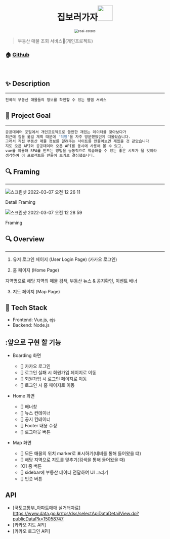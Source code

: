 <h1 align="center">집보러가자<img src="https://raw.githubusercontent.com/MartinHeinz/MartinHeinz/master/wave.gif" width="48px"></h1>

<center>
    <img src="https://user-images.githubusercontent.com/78582073/156260999-833035f1-2114-4ff5-84b1-e3e169d40cc9.png" alt="real-estate" style="zoom:76%;" align="center"/>
</center>

> 부동산 매물 조회 서비스(개인프로젝트)

### 🏠 [Github](https://github.com/devVenny/real-estate-app)

<br>

## ✨ Description

---

```sh
전국의 부동산 매물들의 정보를 확인할 수 있는 웹앱 서비스
```

## :pushpin: Project Goal

---

```sh
공공데이터 포털에서 개인프로젝트로 쓸만한 재밌는 데이터를 찾아보다가
최근에 집을 옮길 계획 때문에 '직방'을 자주 방문했었던게 떠올랐습니다.
그래서 직접 부동산 매물 정보를 알려주는 사이트를 만들어보면 재밌을 것 같았습니다
지도 오픈 API와 공공데이터 오픈 API를 동시에 사용해 볼 수 있고,
vue를 이용해 SPA를 만드는 방법을 능동적으로 학습해볼 수 있는 좋은 시도가 될 것이라
생각하여 이 프로젝트를 만들어 보기로 결심했습니다.
```

## :mag: Framing

---

![스크린샷 2022-03-07 오전 12 26 11](https://user-images.githubusercontent.com/78582073/156929771-1b1b2687-8cc7-4005-8271-9c42a53e8c48.png)

Detail Framing

![스크린샷 2022-03-07 오전 12 28 59](https://user-images.githubusercontent.com/78582073/156929878-56d03966-c888-46d6-812f-4ac9bd7a6ab3.png)

Framing

## :mag: Overview

---

1. 유저 로그인 페이지 (User Login Page) (카카오 로그인)

2. 홈 페이지 (Home Page)

지역명으로 해당 지역의 매물 검색, 부동산 뉴스 & 공지확인, 이벤트 배너

3. 지도 페이지 (Map Page)

## :wrench: Tech Stack

- Frontend: Vue.js, ejs
- Backend: Node.js

## :앞으로 구현 할 기능

- Boarding 화면

  - [] 카카오 로그인
  - [] 로그인 실패 시 회원가입 페이지로 이동
  - [] 회원가입 시 로그인 페이지로 이동
  - [] 로그인 시 홈 페이지로 이동

- Home 화면

  - [] 배너창
  - [] 뉴스 컨테이너
  - [] 공지 컨테이너
  - [] Footer 내용 수정
  - [] 로그아웃 버튼

- Map 화면

  - [] 모든 매물의 위치 marker로 표시하기(네비를 통해 들어왔을 떄)
  - [] 해당 지역으로 지도를 맞추기(검색을 통해 들어왔을 때)
  - [O] 줌 버튼
  - [] sidebar에 부동산 데이터 전달하여 UI 그리기
  - [] 인풋 버튼

## API

- [국토교통부_아파트매매 실거래자료] https://www.data.go.kr/tcs/dss/selectApiDataDetailView.do?publicDataPk=15058747
- [카카오 지도 API]
- [카카오 로그인 API]
